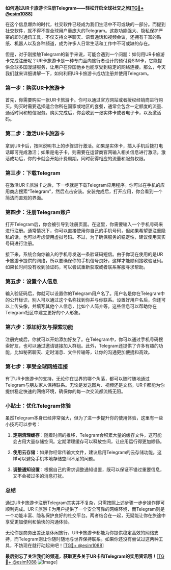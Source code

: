 **如何通过UR卡旅游卡注册Telegram——轻松开启全球社交之旅[[TG💪+ @esim1088](https://t.me/s/esim1088)]**

在这个信息爆炸的时代，社交软件已经成为我们生活中不可或缺的一部分。而提到社交软件，就不得不提全球用户量庞大的Telegram。这款功能强大、隐私保护严密的即时通讯工具，不仅支持文字聊天、语音通话和视频会议，还拥有丰富的贴纸、机器人以及各种频道，成为许多人日常生活和工作中不可或缺的存在。

但是，对于刚接触Telegram的新手来说，可能会遇到一个问题：如何用UR卡旅游卡完成注册呢？UR卡旅游卡是一种专门面向旅行者设计的预付费SIM卡，它能提供全球多国漫游服务，让用户在异国他乡也能享受到稳定的网络连接。那么，今天我们就来详细讲解一下，如何利用UR卡旅游卡成功注册并使用Telegram。

### **第一步：购买UR卡旅游卡**

首先，你需要购买一张UR卡旅游卡。你可以通过官方网站或者授权经销商进行购买。购买时需要选择适合你所在国家或地区的套餐，通常会包含一定额度的流量、通话时间和短信服务。购买完成后，你会收到一张实体卡或者电子卡，以及激活码。

### **第二步：激活UR卡旅游卡**

拿到UR卡后，按照说明书上的步骤进行激活。如果是实体卡，插入手机后拨打电话即可完成激活；如果是电子卡，则需要在运营商官网输入相关信息进行激活。激活成功后，你的卡就会开始计费周期，同时获得相应的流量和服务权限。

### **第三步：下载Telegram**

在激活UR卡旅游卡之后，下一步就是下载Telegram应用程序。你可以在手机的应用商店搜索“Telegram”，然后点击安装。安装完成后，打开应用，你会看到一个简洁而直观的界面。

### **第四步：注册Telegram账户**

打开Telegram后，你会被引导到注册页面。在这里，你需要输入一个手机号码来进行注册。通常情况下，你可以直接使用你自己的手机号码，但如果希望更注重隐私的话，也可以考虑使用虚拟号码。不过，为了确保服务的稳定性，建议使用真实号码进行注册。

接下来，系统会向你输入的手机号发送一条验证码短信。由于你现在使用的是UR卡旅游卡提供的网络，所以要确保你的手机信号良好，这样才能顺利接收验证码。如果长时间没有收到验证码，可以尝试重新获取或者联系客服寻求帮助。

### **第五步：设置个人信息**

输入验证码后，你就可以设置你的Telegram用户名了。用户名是你在Telegram中的公开标识，别人可以通过这个名称找到你并与你联系。设置好用户名后，你还可以上传头像，并填写其他个人信息，比如个人简介等。这些信息可以帮助你在Telegram社区中建立更好的个人形象。

### **第六步：添加好友与探索功能**

注册完成后，你就可以开始添加好友了。在Telegram中，你可以通过手机号码搜索好友，也可以通过邀请链接加入群组。此外，Telegram还提供了许多有趣的功能，比如秘密聊天、定时消息、文件传输等，让你的沟通更加便捷和高效。

### **第七步：享受全球网络连接**

有了UR卡旅游卡的支持，无论你在世界的哪个角落，都可以随时随地通过Telegram与朋友家人保持联系。无论是发送图片、视频还是文档，UR卡都能为你提供稳定快速的网络环境，确保你的每一次交流都流畅无阻。

### **小贴士：优化Telegram体验**

虽然Telegram本身已经非常强大，但为了进一步提升你的使用体验，这里有一些小技巧可以参考：

1. **定期清理缓存**：随着时间的推移，Telegram会积累大量的缓存文件，这可能会占用大量存储空间。定期清理缓存可以释放空间，让应用运行得更加顺畅。
   
2. **使用云存储**：如果你经常传输大文件，建议启用Telegram的云存储功能。这样可以避免手机本地存储空间不足的问题。

3. **调整通知设置**：根据自己的需求调整通知设置，既可以保证不错过重要信息，又不会被过多的消息打扰。

### **总结**

通过UR卡旅游卡注册Telegram其实并不复杂，只需按照上述步骤一步步操作即可顺利完成。UR卡旅游卡为用户提供了一个安全可靠的网络环境，而Telegram则是一个功能丰富、隐私保护良好的社交平台。两者结合在一起，无疑能让你在旅途中享受更加便利和愉快的沟通体验。

无论你是商务出差还是休闲旅行，UR卡旅游卡都能为你提供稳定高效的网络支持，而Telegram则让你随时随地与世界保持联系。如果你还没有尝试过这两种工具，不妨现在就行动起来吧！[[TG💪+ @esim1088](https://t.me/s/esim1088)]

**最后别忘了关注我们的频道，获取更多关于UR卡和Telegram的实用资讯哦！**[[TG💪+ @esim1088](https://t.me/s/esim1088) ![Image](https://i.postimg.cc/4NQfJmqS/Snipaste-2025-05-13-00-14-12.png)]